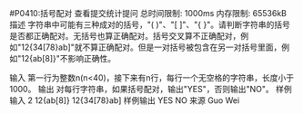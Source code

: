 #P0410:括号配对
查看提交统计提问
总时间限制: 1000ms 内存限制: 65536kB
描述
字符串中可能有三种成对的括号，"( )"、"[ ]"、"{ }"。请判断字符串的括号是否都正确配对。无括号也算正确配对。括号交叉算不正确配对，例如"12{34[78}ab]"就不算正确配对。但是一对括号被包含在另一对括号里面，例如"12{ab[8]}"不影响正确性。

输入
第一行为整数n(n<40)，接下来有n行，每行一个无空格的字符串，长度小于1000。
输出
对每行字符串，如果括号配对，输出"YES"，否则输出"NO"。
样例输入
2
12{ab[8]}
12{34[78}ab]
样例输出
YES
NO
来源
Guo Wei
